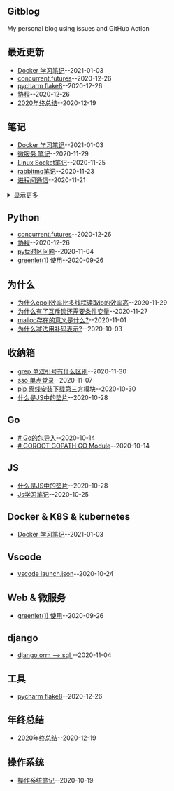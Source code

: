 ## Gitblog
My personal blog using issues and GitHub Action
## 最近更新
- [Docker 学习笔记](https://github.com/chaleaoch/gitblog/issues/42)--2021-01-03
- [concurrent.futures](https://github.com/chaleaoch/gitblog/issues/41)--2020-12-26
- [pycharm flake8](https://github.com/chaleaoch/gitblog/issues/40)--2020-12-26
- [协程](https://github.com/chaleaoch/gitblog/issues/39)--2020-12-26
- [2020年终总结](https://github.com/chaleaoch/gitblog/issues/38)--2020-12-19
## 笔记
- [Docker 学习笔记](https://github.com/chaleaoch/gitblog/issues/42)--2021-01-03
- [微服务 笔记](https://github.com/chaleaoch/gitblog/issues/35)--2020-11-29
- [Linux Socket笔记](https://github.com/chaleaoch/gitblog/issues/33)--2020-11-25
- [rabbitmq笔记](https://github.com/chaleaoch/gitblog/issues/30)--2020-11-23
- [进程间通信](https://github.com/chaleaoch/gitblog/issues/29)--2020-11-21
<details><summary>显示更多</summary>

- [C笔记](https://github.com/chaleaoch/gitblog/issues/25)--2020-11-04
- [bash学习笔记](https://github.com/chaleaoch/gitblog/issues/21)--2020-11-01
- [pandas学习笔记](https://github.com/chaleaoch/gitblog/issues/20)--2020-10-31
- [numpy学习笔记](https://github.com/chaleaoch/gitblog/issues/19)--2020-10-31
- [vscode launch.json](https://github.com/chaleaoch/gitblog/issues/15)--2020-10-24
- [操作系统笔记](https://github.com/chaleaoch/gitblog/issues/14)--2020-10-19
- [C预处理器](https://github.com/chaleaoch/gitblog/issues/11)--2020-10-04
- [typedef](https://github.com/chaleaoch/gitblog/issues/10)--2020-10-04
- [x86架构32位处理器寄存器](https://github.com/chaleaoch/gitblog/issues/9)--2020-10-03
- [# GDT与LDT](https://github.com/chaleaoch/gitblog/issues/7)--2020-10-03
- [参考书目](https://github.com/chaleaoch/gitblog/issues/5)--2020-09-29
</details>

## Python
- [concurrent.futures](https://github.com/chaleaoch/gitblog/issues/41)--2020-12-26
- [协程](https://github.com/chaleaoch/gitblog/issues/39)--2020-12-26
- [pytz时区问题](https://github.com/chaleaoch/gitblog/issues/23)--2020-11-04
- [greenlet(1) 使用](https://github.com/chaleaoch/gitblog/issues/4)--2020-09-26
## 为什么
- [为什么epoll效率比多线程读取io的效率高](https://github.com/chaleaoch/gitblog/issues/36)--2020-11-29
- [为什么有了互斥锁还需要条件变量](https://github.com/chaleaoch/gitblog/issues/34)--2020-11-27
- [malloc存在的意义是什么?](https://github.com/chaleaoch/gitblog/issues/22)--2020-11-01
- [为什么减法用补码表示?](https://github.com/chaleaoch/gitblog/issues/8)--2020-10-03
## 收纳箱
- [grep 单双引号有什么区别](https://github.com/chaleaoch/gitblog/issues/37)--2020-11-30
- [sso 单点登录](https://github.com/chaleaoch/gitblog/issues/26)--2020-11-07
- [pip 离线安装下载第三方模块](https://github.com/chaleaoch/gitblog/issues/18)--2020-10-30
- [什么是JS中的垫片](https://github.com/chaleaoch/gitblog/issues/17)--2020-10-28
## Go
- [# Go的包导入](https://github.com/chaleaoch/gitblog/issues/13)--2020-10-14
- [# GOROOT GOPATH GO Module](https://github.com/chaleaoch/gitblog/issues/12)--2020-10-14
## JS
- [什么是JS中的垫片](https://github.com/chaleaoch/gitblog/issues/17)--2020-10-28
- [Js学习笔记](https://github.com/chaleaoch/gitblog/issues/16)--2020-10-25
## Docker & K8S & kubernetes
- [Docker 学习笔记](https://github.com/chaleaoch/gitblog/issues/42)--2021-01-03
## Vscode
- [vscode launch.json](https://github.com/chaleaoch/gitblog/issues/15)--2020-10-24
## Web & 微服务
- [greenlet(1) 使用](https://github.com/chaleaoch/gitblog/issues/4)--2020-09-26
## django
- [django orm --> sql ](https://github.com/chaleaoch/gitblog/issues/24)--2020-11-04
## 工具
- [pycharm flake8](https://github.com/chaleaoch/gitblog/issues/40)--2020-12-26
## 年终总结
- [2020年终总结](https://github.com/chaleaoch/gitblog/issues/38)--2020-12-19
## 操作系统
- [操作系统笔记](https://github.com/chaleaoch/gitblog/issues/14)--2020-10-19
